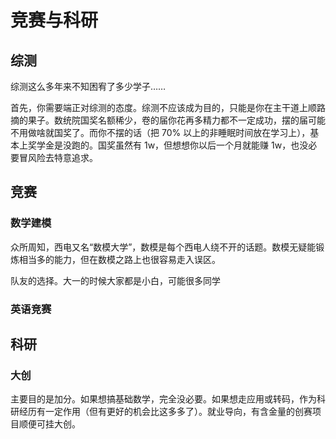 # 竞赛与科研

## 综测

综测这么多年来不知困宥了多少学子……

首先，你需要端正对综测的态度。综测不应该成为目的，只能是你在主干道上顺路摘的果子。数统院国奖名额稀少，卷的届你花再多精力都不一定成功，摆的届可能不用做啥就国奖了。而你不摆的话（把 70% 以上的非睡眠时间放在学习上），基本上奖学金是没跑的。国奖虽然有 1w，但想想你以后一个月就能赚 1w，也没必要冒风险去特意追求。

## 竞赛

### 数学建模

众所周知，西电又名“数模大学”，数模是每个西电人绕不开的话题。数模无疑能锻炼相当多的能力，但在数模之路上也很容易走入误区。

队友的选择。大一的时候大家都是小白，可能很多同学

### 英语竞赛


## 科研

### 大创

主要目的是加分。如果想搞基础数学，完全没必要。如果想走应用或转码，作为科研经历有一定作用（但有更好的机会比这多多了）。就业导向，有含金量的创赛项目顺便可挂大创。